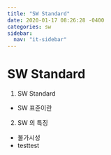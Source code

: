 ```yaml
---
title: "SW Standard"
date: 2020-01-17 08:26:28 -0400
categories: sw
sidebar:
  nav: "it-sidebar"
---
```

# SW Standard 

1. SW Standard
- SW 표준이란
2. SW 의 특징
- 불가시성
- testtest
